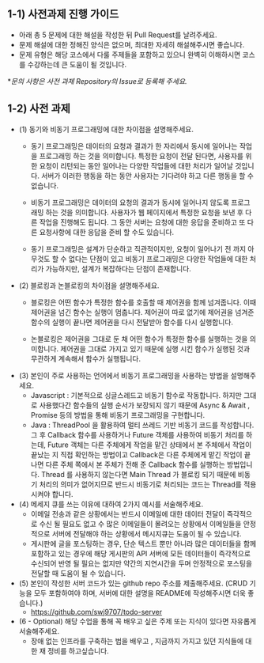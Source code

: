 ## 1-1) 사전과제 진행 가이드

- 아래 총 5 문제에 대한 해설을 작성한 뒤 Pull Request를 날려주세요.
- 문제 해설에 대한 정해진 양식은 없으며, 최대한 자세히 해설해주시면 좋습니다.
- 문제 유형은 해당 코스에서 다룰 주제들을 포함하고 있으니 완벽히 이해하시면 코스를 수강하는데 큰 도움이 될 것입니다.

**문의 사항은 사전 과제 Repository의 Issue로 등록해 주세요.*
  


## 1-2) 사전 과제

- (1) 동기와 비동기 프로그래밍에 대한 차이점을 설명해주세요.
  - 동기 프로그래밍은 데이터의 요청과 결과가 한 자리에서 동시에 일어나는 작업을 프로그래밍 하는 것을 의미합니다. 특정한 요청이 전달 된다면, 사용자를 위한 요청이 리턴되는 동안 일어나는 다양한 작업들에 대한 처리가 일어날 것입니다. 서버가 이러한 행동을 하는 동안 사용자는 기다려야 하고 다른 행동을 할 수 없습니다. 

  - 비동기 프로그래밍은 데이터의 요청의 결과가 동시에 일어나지 않도록  프로그래밍 하는 것을 의미합니다. 사용자가 웹 페이지에서 특정한 요청을 보낸 후 다른 작업을 진행해도 됩니다. 그 동안 서버는 요청에 대한 응답을 준비하고 또 다른 요청사항에 대한 응답을 준비 할 수도 있습니다. 

  - 동기 프로그래밍은 설계가 단순하고 직관적이지만, 요청이 일어나기 전 까지 아무것도 할 수 없다는 단점이 있고 비동기 프로그래밍은 다양한 작업들에 대한 처리가 가능하지만, 설계가 복잡하다는 단점이 존재합니다.
- (2) 블로킹과 논블로킹의 차이점을 설명해주세요.
  - 블로킹은 어떤 함수가 특정한 함수를 호출할 때 제어권을 함께 넘겨줍니다. 이때 제어권을 넘긴 함수는 실행이 멈춥니다. 제어권이 따로 없기에 제어권을 넘겨준 함수의 실행이 끝나면 제어권을 다시 전달받아 함수를 다시 실행합니다. 

  - 논블로킹은 제어권을 그대로 둔 채 어떤 함수가 특정한 함수를 실행하는 것을 의미합니다. 제어권을 그대로 가지고 있기 때문에 실행 시킨 함수가 실행된 것과 무관하게 계속해서 함수가 실행됩니다.
- (3) 본인이 주로 사용하는 언어에서 비동기 프로그래밍을 사용하는 방법을 설명해주세요.
  - Javascript : 기본적으로 싱글스레드고 비동기 함수로 작동합니다. 하지만 그대로 사용했다간 함수들의 실행 순서가 보장되지 않기 때문에 Async & Await , Promise 등의 방법을 통해 비동기 프로그래밍을 구현합니다. 
  - Java : ThreadPool 을 활용하여 멀티 쓰레드 기반 비동기 코드를 작성합니다. 그 후 Callback  함수를 사용하거나 Future 객체를 사용하여 비동기 처리를 하는데, Future 객체는 다른 주체에게 작업을 맡긴 상태에서 본 주체에서 작업이 끝났는 지 직접 확인하는 방법이고 Callback은 다른 주체에게 맡긴 작업이 끝나면 다른 주체 쪽에서 본 주체가 전해 준 Callback 함수를 실행하는 방법입니다. Thread 를 사용하지 않는다면 Main Thread 가 블로킹 되기 때문에 비동기 처리의 의미가 없어지므로 반드시 비동기로 처리되는 코드는 Thread를 적용시켜야 합니다.
- (4) 메세지 큐를 쓰는 이유에 대하여 2가지 예시를 서술해주세요.
  - 이메일 전송과 같은 상황에서는 반드시 이메일에 대한 데이터 전달이 즉각적으로 수신 될 필요도 없고 수 많은 이메일들이 몰려오는 상황에서 이메일들을 안정적으로 서버에 전달해야 하는 상황에서 메시지큐는 도움이 될 수 있습니다.
  - 게시판에 글을 포스팅하는 경우, 단순 텍스트 뿐만 아니라 많은 데이터들을 함께 포함하고 있는 경우에 해당 게시판의 API 서버에 모든 데이터들이 즉각적으로 수신되어 반영 될 필요는 없지만 약간의 지연시간을 두며 안정적으로 포스팅을 전달할 때 도움이 될 수 있습니다.
- (5) 본인이 작성한 서버 코드가 있는 github repo 주소를 제출해주세요. (CRUD 기능을 모두 포함하여야 하며, 서버에 대한 설명을 README에 작성해주시면 더욱 좋습니다.) 
  - https://github.com/swj9707/todo-server
- (6 - Optional) 해당 수업을 통해 꼭 배우고 싶은 주제 또는 지식이 있다면 자유롭게 서술해주세요.
  - 장애 없는 인프라를 구축하는 법을 배우고 , 지금까지 가지고 있던 지식들에 대한 재 정비를 하고싶습니다. 
